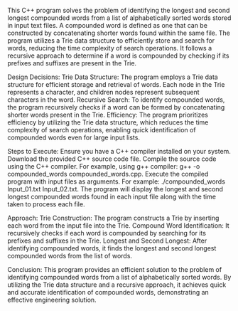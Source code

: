 This C++ program solves the problem of identifying the longest and second longest compounded words from a list of alphabetically sorted words stored in input text files. A compounded word is defined as one that can be constructed by concatenating shorter words found within the same file. The program utilizes a Trie data structure to efficiently store and search for words, reducing the time complexity of search operations. It follows a recursive approach to determine if a word is compounded by checking if its prefixes and suffixes are present in the Trie.

Design Decisions:
Trie Data Structure: The program employs a Trie data structure for efficient storage and retrieval of words. Each node in the Trie represents a character, and children nodes represent subsequent characters in the word.
Recursive Search: To identify compounded words, the program recursively checks if a word can be formed by concatenating shorter words present in the Trie.
Efficiency: The program prioritizes efficiency by utilizing the Trie data structure, which reduces the time complexity of search operations, enabling quick identification of compounded words even for large input lists.

Steps to Execute:
Ensure you have a C++ compiler installed on your system.
Download the provided C++ source code file.
Compile the source code using the C++ compiler. For example, using g++ compiler: g++ -o compounded_words compounded_words.cpp.
Execute the compiled program with input files as arguments. For example: ./compounded_words Input_01.txt Input_02.txt.
The program will display the longest and second longest compounded words found in each input file along with the time taken to process each file.

Approach:
Trie Construction: The program constructs a Trie by inserting each word from the input file into the Trie.
Compound Word Identification: It recursively checks if each word is compounded by searching for its prefixes and suffixes in the Trie.
Longest and Second Longest: After identifying compounded words, it finds the longest and second longest compounded words from the list of words.

Conclusion:
This program provides an efficient solution to the problem of identifying compounded words from a list of alphabetically sorted words. By utilizing the Trie data structure and a recursive approach, it achieves quick and accurate identification of compounded words, demonstrating an effective engineering solution.
